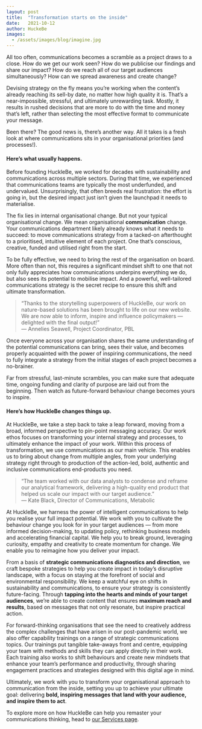 ```yaml
---
layout: post
title:  "Transformation starts on the inside"
date:   2021-10-12
author: HuckeBe
images:
  - /assets/images/blog/imagine.jpg
---
```

All too often, communications becomes a scramble as a project draws to a close. How do we get our work seen? How do we publicise our findings and share our impact? How do we reach all of our target audiences simultaneously? How can we spread awareness and create change? 

Devising strategy on the fly means you’re working when the content’s already reaching its sell-by date, no matter how high quality it is. That’s a near-impossible, stressful, and ultimately unrewarding task. Mostly, it results in rushed decisions that are more to do with the time and money that’s left, rather than selecting the most effective format to communicate your message. 

Been there? The good news is, there’s another way. All it takes is a fresh look at where communications sits in your organisational priorities (and processes!).

#### Here’s what usually happens.

Before founding HuckleBe, we worked for decades with sustainability and communications across multiple sectors. During that time, we experienced that communications teams are typically the most underfunded, and undervalued. Unsurprisingly, that often breeds real frustration: the effort is going in, but the desired impact just isn’t given the launchpad it needs to materialise.

The fix lies in internal organisational change. But not your typical organisational change. We mean organisational **communication** change. Your communications department likely already knows what it needs to succeed: to move communications strategy from a tacked-on afterthought to a prioritised, intuitive element of each project. One that’s conscious, creative, funded and utilised right from the start.

To be fully effective, we need to bring the rest of the organisation on board. More often than not, this requires a significant mindset shift to one that not only fully appreciates how communications underpins everything we do, but also sees its potential to mobilise impact. And a powerful, well-tailored communications strategy is the secret recipe to ensure this shift and ultimate transformation.

> “Thanks to the storytelling superpowers of HuckleBe, our work on nature-based solutions has been brought to life on our new website. We are now able to inform, inspire and influence policymakers — delighted with the final output!” <br> &mdash; Annelies Seawell, Project Coordinator, PBL

Once everyone across your organisation shares the same understanding of the potential communications can bring,  sees their value, and becomes  properly acquainted with the power of inspiring communications, the need to fully integrate a strategy from the initial stages of each project becomes a no-brainer.

Far from stressful, last-minute scrambles, you can make sure that adequate time, ongoing funding and clarity of purpose are laid out from the beginning. Then watch as future-forward behaviour change becomes yours to inspire.

#### Here’s how HuckleBe changes things up.

At HuckleBe, we take a step back to take a leap forward, moving from a broad, informed perspective to pin-point messaging accuracy. Our work ethos focuses on transforming your internal strategy and processes, to ultimately enhance the impact of your work. Within this process of transformation, we use communications as our main vehicle. This enables us to bring about change from multiple angles, from your underlying strategy right through to production of the action-led, bold, authentic and inclusive communications end-products you need.

> “The team worked with our data analysts to condense and reframe our analytical framework, delivering a high-quality end product that helped us scale our impact with our target audience.” <br> &mdash; Kate Black, Director of Communications, Metabolic

At HuckleBe, we harness the power of intelligent communications to help you realise your full impact potential. We work with you to cultivate the behaviour change you look for in your target audiences — from more informed decision-making, to updating policy, rethinking business models and accelerating financial capital. We help you to break ground, leveraging curiosity, empathy and creativity to create momentum for change. We enable you to reimagine how you deliver your impact.

From a basis of **strategic communications diagnostics and direction**, we craft bespoke strategies to help you create impact in today’s disruptive landscape, with a focus on staying at the forefront of social and environmental responsibility. We keep a watchful eye on shifts in sustainability and communications, to ensure your strategy is consistently future-facing. Through **tapping into the hearts and minds of your target audiences**, we’re able to create content that ensures **maximum reach and results**, based on messages that not only resonate, but inspire practical action.

For forward-thinking organisations that see the need to creatively address the complex challenges that have arisen in our post-pandemic world, we also offer capability trainings on a range of strategic communications topics. Our trainings put tangible take-aways front and centre, equipping your team with methods and skills they can apply directly in their work. Each training also works to shift behaviours and create new mindsets that enhance your team’s performance and productivity, through sharing engagement practices and strategies designed with this digital age in mind.

Ultimately, we work with you to transform your organisational approach to communication from the inside, setting you up to achieve your ultimate goal: delivering **bold, inspiring messages that land with your audience, and inspire them to act**.

To explore more on how HuckleBe can help you remaster your communications thinking, head to [our Services page](/#services).
